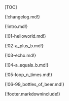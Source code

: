 [TOC]

{!changelog.md!}

{!intro.md!}

{!01-helloworld.md!}

{!02-a_plus_b.md!}

{!03-echo.md!}

{!04-a_equals_b.md!}

{!05-loop_n_times.md!}

{!06-99_bottles_of_beer.md!}

{!footer.markdowninclude!}
